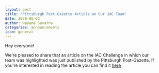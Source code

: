```yaml
---
layout: post
title: "Pittsburgh Post-Gazette Article on Our IAC Team"
date: 2020-06-02
author: Nayana Suvarna
categories: announcements
icon: general
---
```


<p>
Hey everyone!

We're pleased to share that an article on the IAC Challenge in which our team was highlighted was just published by the Pittsburgh Post-Gazette. If you're interested in reading the article you can find it <a href="https://www.post-gazette.com/business/tech-news/2020/06/01/Indy-Autonomous-Challenge-Indy-500-Indianapolis-Motor-Speedway-Ansys-Aptiv-self-driving-cars/stories/202005280137">here</a> 
</p>
